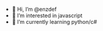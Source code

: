 - 👋 Hi, I’m @enzdef
- 👀 I’m interested in javascript
- 🌱 I’m currently learning python/c#



<!---
enzdef/enzdef is a ✨ special ✨ repository because its `README.md` (this file) appears on your GitHub profile.
You can click the Preview link to take a look at your changes.
--->
